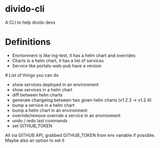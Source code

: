 # divido-cli
A CLI to help divido devs

# Definitions

- Envrionment is like ing-test, it has a helm chart and overrides
- Charts is a helm chart, it has a list of services
- Service like portals-web-pub have a version

# List of things you can do 

- show services deployed in an environment
- show services in a helm chart
- diff between helm charts
- generate changelog between two given helm charts (v1.2.3 -> v1.2.4)
- bump a service in a helm chart
- bump a helm chart in an environment 
- override/remove override a service in an environment
- undo / redo last commands
- set GITHUB_TOKEN

All via GITHUB API, grabbed GITHUB_TOKEN from env variable if possible. Maybe also an option to set it 
